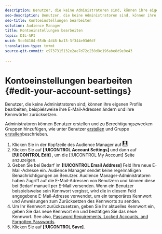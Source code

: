 ```yaml
---
description: Benutzer, die keine Administratoren sind, können ihre eigenen Profile bearbeiten, beispielsweise ihre E-Mail-Adressen ändern und ihre Kennwörter zurücksetzen.
seo-description: Benutzer, die keine Administratoren sind, können ihre eigenen Profile bearbeiten, beispielsweise ihre E-Mail-Adressen ändern und ihre Kennwörter zurücksetzen.
seo-title: Kontoeinstellungen bearbeiten
solution: Audience Manager
title: Kontoeinstellungen bearbeiten
topic: DIL-API
uuid: 5cc04104-65db-4d48-ba13-3f344e03d6df
translation-type: tm+mt
source-git-commit: c9737315132e2ae7d72c250d8c196abe8d9e0e43

---
```



# Kontoeinstellungen bearbeiten {#edit-your-account-settings}

Benutzer, die keine Administratoren sind, können ihre eigenen Profile bearbeiten, beispielsweise ihre E-Mail-Adressen ändern und ihre Kennwörter zurücksetzen.

<!-- t_edit_account_settings.xml -->

Administratoren können Benutzer erstellen und zu Berechtigungszwecken Gruppen hinzufügen, wie unter Benutzer [erstellen](../../features/administration/administration-overview.md#create-users) und Gruppe [erstellen](../../features/administration/administration-overview.md#create-group)beschrieben.

1. Klicken Sie in der Kopfzeile des Audience Manager auf ![](assets/icon_profile.png).
1. Klicken Sie auf **[!UICONTROL Account Settings]** und dann auf **[!UICONTROL Edit]** , um die [!UICONTROL My Account] Seite anzuzeigen.
1. Geben Sie bei Bedarf im **[!UICONTROL Email Address]** Feld Ihre neue E-Mail-Adresse ein. Audience Manager sendet keine regelmäßigen Benachrichtigungen an Benutzer. Audience Manager-Administratoren haben Zugriff auf die E-Mail-Adressen von Benutzern und können diese bei Bedarf manuell per E-Mail versenden. Wenn ein Benutzer beispielsweise sein Kennwort vergisst, wird die in diesem Feld angegebene E-Mail-Adresse verwendet, um ein temporäres Kennwort und Anweisungen zum Zurücksetzen des Kennworts zu senden.
1. Um Ihr Kennwort zurückzusetzen, geben Sie Ihr aktuelles Kennwort ein, geben Sie das neue Kennwort ein und bestätigen Sie das neue Kennwort.
See also, [Password Requirements, Locked Accounts, and Forgotten Passwords](../../reference/password-requirements.md).
1. Klicken Sie auf **[!UICONTROL Save]**.
